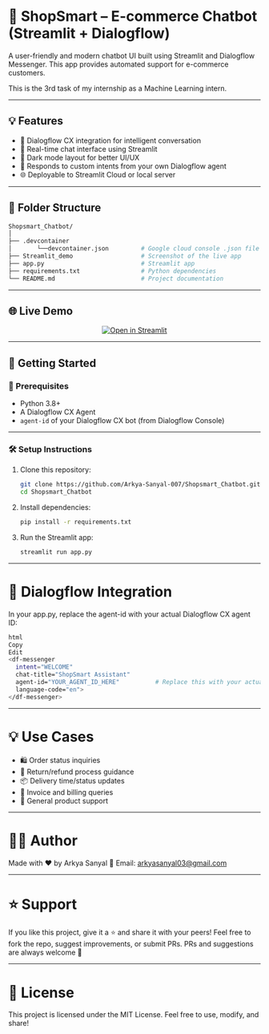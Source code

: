 # 🛒 ShopSmart – E-commerce Chatbot (Streamlit + Dialogflow)

A user-friendly and modern chatbot UI built using Streamlit and Dialogflow Messenger. This app provides automated support for e-commerce customers.

This is the 3rd task of my internship as a Machine Learning intern.

---

## 💡 Features

- 🤖 Dialogflow CX integration for intelligent conversation  
- 💬 Real-time chat interface using Streamlit
- 🖤 Dark mode layout for better UI/UX  
- 🧠 Responds to custom intents from your own Dialogflow agent
- 🌐 Deployable to Streamlit Cloud or local server

---

## 📁 Folder Structure

```bash
Shopsmart_Chatbot/
│
├── .devcontainer
│       └──devcontainer.json         # Google cloud console .json file
├── Streamlit_demo                   # Screenshot of the live app
├── app.py                           # Streamlit app
├── requirements.txt                 # Python dependencies
└── README.md                        # Project documentation
```

---

## 🌐 Live Demo

<div align="center">

 [![Open in Streamlit](https://static.streamlit.io/badges/streamlit_badge_black_white.svg)](https://future-ml-03-kjqza3jmbcjcyw2sabaakg.streamlit.app/#879eca81)

</div>

---

## 🚀 Getting Started

### 🧩 Prerequisites

- Python 3.8+
- A Dialogflow CX Agent
- `agent-id` of your Dialogflow CX bot (from Dialogflow Console)

---

### 🛠️ Setup Instructions

1. Clone this repository:
    ```bash
    git clone https://github.com/Arkya-Sanyal-007/Shopsmart_Chatbot.git
    cd Shopsmart_Chatbot
    ```

2. Install dependencies:
    ```bash
    pip install -r requirements.txt
    ```

3. Run the Streamlit app:
    ```bash
    streamlit run app.py
    ```
    
---

# 🧠 Dialogflow Integration

In your app.py, replace the agent-id with your actual Dialogflow CX agent ID:

```bash
html
Copy
Edit
<df-messenger
  intent="WELCOME"
  chat-title="ShopSmart Assistant"
  agent-id="YOUR_AGENT_ID_HERE"          # Replace this with your actual agent_ID
  language-code="en">
</df-messenger>
```

---

# 💡 Use Cases

- 🛍️ Order status inquiries
- 🔁 Return/refund process guidance
- 📦 Delivery time/status updates
- 🧾 Invoice and billing queries
- 🧠 General product support

---

# 🙋‍♂️ Author

Made with ❤️ by Arkya Sanyal
📧 Email: arkyasanyal03@gmail.com

---

# ⭐ Support

If you like this project, give it a ⭐ and share it with your peers!
Feel free to fork the repo, suggest improvements, or submit PRs. 
PRs and suggestions are always welcome 🙌

---

# 📄 License

This project is licensed under the MIT License.
Feel free to use, modify, and share!
